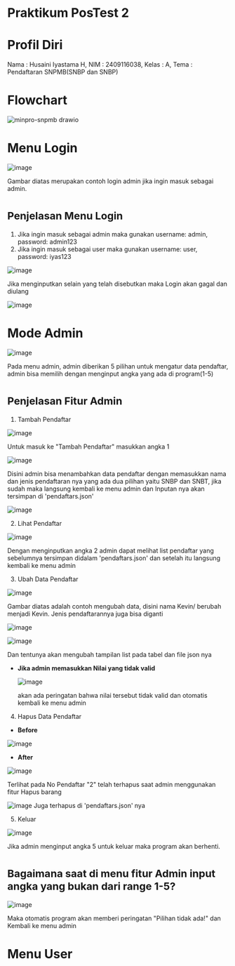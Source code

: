 # Praktikum PosTest 2

# Profil Diri

Nama : Husaini Iyastama H,
NIM : 2409116038,
Kelas : A,
Tema : Pendaftaran SNPMB(SNBP dan SNBP)

# Flowchart

![minpro-snpmb drawio](https://github.com/user-attachments/assets/798dc419-d378-42b4-9db7-960b7097ad33)

# Menu Login

![image](https://github.com/user-attachments/assets/7834b30f-383f-4913-9fb0-345bd03c9151)

Gambar diatas merupakan contoh login admin jika ingin masuk sebagai admin.

# <sub>Penjelasan Menu Login<sub>

1. Jika ingin masuk sebagai admin maka gunakan username: admin, password: admin123
2. Jika ingin masuk sebagai user maka gunakan username: user, password: iyas123

![image](https://github.com/user-attachments/assets/5656c64a-9dbb-4294-a6b6-a6c54988ee80)

Jika menginputkan selain yang telah disebutkan maka Login akan gagal dan diulang

![image](https://github.com/user-attachments/assets/1fa09988-bd3e-4a0f-9ed9-959ec1060e50)

# Mode Admin

![image](https://github.com/user-attachments/assets/0b7407d2-1aa8-4414-9fa7-38ece0aa4bf0)

Pada menu admin, admin diberikan 5 pilihan untuk mengatur data pendaftar, admin bisa memilih dengan menginput angka yang ada di program(1-5)

# <sub>Penjelasan Fitur Admin<sub>

1. Tambah Pendaftar

![image](https://github.com/user-attachments/assets/4e1c4d31-d51e-420b-808d-95959e526665)

Untuk masuk ke "Tambah Pendaftar" masukkan angka 1

![image](https://github.com/user-attachments/assets/0895d91e-b8de-4749-8030-81572c176737)

Disini admin bisa menambahkan data pendaftar dengan memasukkan nama dan jenis pendaftaran nya yang ada dua pilihan yaitu SNBP dan SNBT, jika sudah maka langsung kembali ke menu admin dan Inputan nya akan tersimpan di 'pendaftars.json'

![image](https://github.com/user-attachments/assets/3e23d856-58dc-4059-b949-bac992786a31)

2. Lihat Pendaftar

![image](https://github.com/user-attachments/assets/487f6e7d-3dcc-4590-ad01-71dd8d861848)

Dengan menginputkan angka 2 admin dapat melihat list pendaftar yang sebelumnya tersimpan didalam 'pendaftars.json' dan setelah itu langsung kembali ke menu admin

3. Ubah Data Pendaftar

![image](https://github.com/user-attachments/assets/f8b81e7f-a5b9-4107-a54e-16b998195ae5)

Gambar diatas adalah contoh mengubah data, disini nama Kevin/ berubah menjadi Kevin.
Jenis pendaftarannya juga bisa diganti

![image](https://github.com/user-attachments/assets/5dacebdb-521c-4976-9042-e0e55009a3fd)

![image](https://github.com/user-attachments/assets/799db85b-088b-455a-90e9-26ed7cee8967)

Dan tentunya akan mengubah tampilan list pada tabel dan file json nya

* **Jika admin memasukkan Nilai yang tidak valid**

  ![image](https://github.com/user-attachments/assets/7120dd9c-80fd-48b6-b5b5-1184542525b7)

  akan ada peringatan bahwa nilai tersebut tidak valid dan otomatis kembali ke menu admin

4. Hapus Data Pendaftar

* **Before**

![image](https://github.com/user-attachments/assets/127bbb99-c3c1-48c1-9c69-639bd28efed2)

* **After**

![image](https://github.com/user-attachments/assets/d6500275-6882-4aad-90a5-a0792871fb92)

Terlihat pada No Pendaftar "2" telah terhapus saat admin menggunakan fitur Hapus barang

![image](https://github.com/user-attachments/assets/8f683a28-4411-4c1c-8a10-28a3e3c35363)
Juga terhapus di 'pendaftars.json' nya

5. Keluar

![image](https://github.com/user-attachments/assets/615d1548-d000-4cf4-b574-ece9420fc42a)

Jika admin menginput angka 5 untuk keluar maka program akan berhenti.

# <sub> Bagaimana saat di menu fitur Admin input angka yang bukan dari range 1-5? </sub>

![image](https://github.com/user-attachments/assets/cab9e2d3-2498-41d9-8a58-de1a84493cb8)

Maka otomatis program akan memberi peringatan "Pilihan tidak ada!" dan Kembali ke menu admin

# Menu User




















